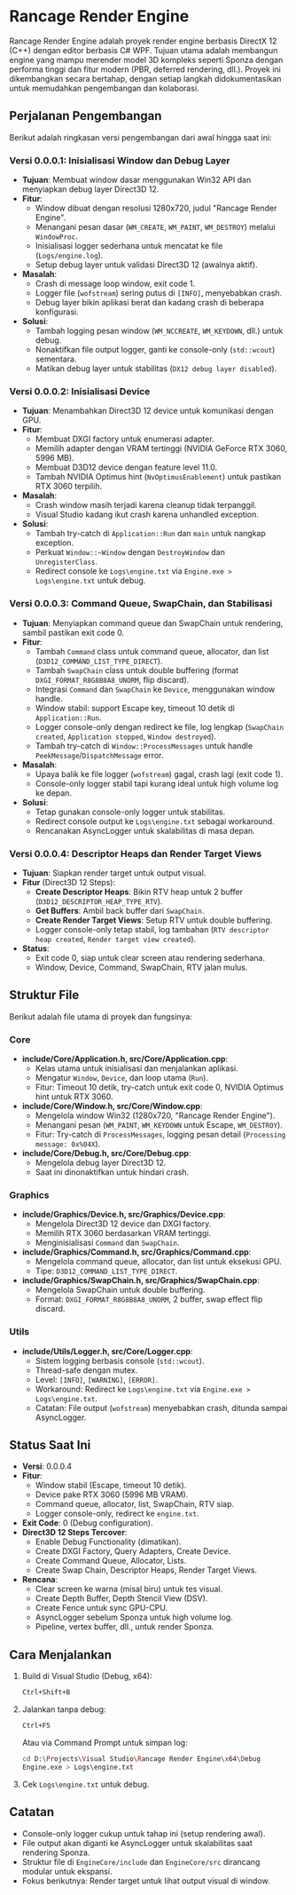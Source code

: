 # Rancage Render Engine

Rancage Render Engine adalah proyek render engine berbasis DirectX 12 (C++) dengan editor berbasis C# WPF. Tujuan utama adalah membangun engine yang mampu merender model 3D kompleks seperti Sponza dengan performa tinggi dan fitur modern (PBR, deferred rendering, dll.). Proyek ini dikembangkan secara bertahap, dengan setiap langkah didokumentasikan untuk memudahkan pengembangan dan kolaborasi.

## Perjalanan Pengembangan

Berikut adalah ringkasan versi pengembangan dari awal hingga saat ini:

### Versi 0.0.0.1: Inisialisasi Window dan Debug Layer

- **Tujuan**: Membuat window dasar menggunakan Win32 API dan menyiapkan debug layer Direct3D 12.
- **Fitur**:
  - Window dibuat dengan resolusi 1280x720, judul "Rancage Render Engine".
  - Menangani pesan dasar (`WM_CREATE`, `WM_PAINT`, `WM_DESTROY`) melalui `WindowProc`.
  - Inisialisasi logger sederhana untuk mencatat ke file (`Logs/engine.log`).
  - Setup debug layer untuk validasi Direct3D 12 (awalnya aktif).
- **Masalah**:
  - Crash di message loop window, exit code 1.
  - Logger file (`wofstream`) sering putus di `[INFO]`, menyebabkan crash.
  - Debug layer bikin aplikasi berat dan kadang crash di beberapa konfigurasi.
- **Solusi**:
  - Tambah logging pesan window (`WM_NCCREATE`, `WM_KEYDOWN`, dll.) untuk debug.
  - Nonaktifkan file output logger, ganti ke console-only (`std::wcout`) sementara.
  - Matikan debug layer untuk stabilitas (`DX12 debug layer disabled`).

### Versi 0.0.0.2: Inisialisasi Device

- **Tujuan**: Menambahkan Direct3D 12 device untuk komunikasi dengan GPU.
- **Fitur**:
  - Membuat DXGI factory untuk enumerasi adapter.
  - Memilih adapter dengan VRAM tertinggi (NVIDIA GeForce RTX 3060, 5996 MB).
  - Membuat D3D12 device dengan feature level 11.0.
  - Tambah NVIDIA Optimus hint (`NvOptimusEnablement`) untuk pastikan RTX 3060 terpilih.
- **Masalah**:
  - Crash window masih terjadi karena cleanup tidak terpanggil.
  - Visual Studio kadang ikut crash karena unhandled exception.
- **Solusi**:
  - Tambah try-catch di `Application::Run` dan `main` untuk nangkap exception.
  - Perkuat `Window::~Window` dengan `DestroyWindow` dan `UnregisterClass`.
  - Redirect console ke `Logs\engine.txt` via `Engine.exe > Logs\engine.txt` untuk debug.

### Versi 0.0.0.3: Command Queue, SwapChain, dan Stabilisasi

- **Tujuan**: Menyiapkan command queue dan SwapChain untuk rendering, sambil pastikan exit code 0.
- **Fitur**:
  - Tambah `Command` class untuk command queue, allocator, dan list (`D3D12_COMMAND_LIST_TYPE_DIRECT`).
  - Tambah `SwapChain` class untuk double buffering (format `DXGI_FORMAT_R8G8B8A8_UNORM`, flip discard).
  - Integrasi `Command` dan `SwapChain` ke `Device`, menggunakan window handle.
  - Window stabil: support Escape key, timeout 10 detik di `Application::Run`.
  - Logger console-only dengan redirect ke file, log lengkap (`SwapChain created`, `Application stopped`, `Window destroyed`).
  - Tambah try-catch di `Window::ProcessMessages` untuk handle `PeekMessage`/`DispatchMessage` error.
- **Masalah**:
  - Upaya balik ke file logger (`wofstream`) gagal, crash lagi (exit code 1).
  - Console-only logger stabil tapi kurang ideal untuk high volume log ke depan.
- **Solusi**:
  - Tetap gunakan console-only logger untuk stabilitas.
  - Redirect console output ke `Logs\engine.txt` sebagai workaround.
  - Rencanakan AsyncLogger untuk skalabilitas di masa depan.

### Versi 0.0.0.4: Descriptor Heaps dan Render Target Views

- **Tujuan**: Siapkan render target untuk output visual.
- **Fitur** (Direct3D 12 Steps):
  - **Create Descriptor Heaps**: Bikin RTV heap untuk 2 buffer (`D3D12_DESCRIPTOR_HEAP_TYPE_RTV`).
  - **Get Buffers**: Ambil back buffer dari `SwapChain`.
  - **Create Render Target Views**: Setup RTV untuk double buffering.
  - Logger console-only tetap stabil, log tambahan (`RTV descriptor heap created`, `Render target view created`).
- **Status**:
  - Exit code 0, siap untuk clear screen atau rendering sederhana.
  - Window, Device, Command, SwapChain, RTV jalan mulus.

## Struktur File

Berikut adalah file utama di proyek dan fungsinya:

### Core

- **include/Core/Application.h, src/Core/Application.cpp**:
  - Kelas utama untuk inisialisasi dan menjalankan aplikasi.
  - Mengatur `Window`, `Device`, dan loop utama (`Run`).
  - Fitur: Timeout 10 detik, try-catch untuk exit code 0, NVIDIA Optimus hint untuk RTX 3060.
- **include/Core/Window.h, src/Core/Window.cpp**:
  - Mengelola window Win32 (1280x720, "Rancage Render Engine").
  - Menangani pesan (`WM_PAINT`, `WM_KEYDOWN` untuk Escape, `WM_DESTROY`).
  - Fitur: Try-catch di `ProcessMessages`, logging pesan detail (`Processing message: 0x%04X`).
- **include/Core/Debug.h, src/Core/Debug.cpp**:
  - Mengelola debug layer Direct3D 12.
  - Saat ini dinonaktifkan untuk hindari crash.

### Graphics

- **include/Graphics/Device.h, src/Graphics/Device.cpp**:
  - Mengelola Direct3D 12 device dan DXGI factory.
  - Memilih RTX 3060 berdasarkan VRAM tertinggi.
  - Menginisialisasi `Command` dan `SwapChain`.
- **include/Graphics/Command.h, src/Graphics/Command.cpp**:
  - Mengelola command queue, allocator, dan list untuk eksekusi GPU.
  - Tipe: `D3D12_COMMAND_LIST_TYPE_DIRECT`.
- **include/Graphics/SwapChain.h, src/Graphics/SwapChain.cpp**:
  - Mengelola SwapChain untuk double buffering.
  - Format: `DXGI_FORMAT_R8G8B8A8_UNORM`, 2 buffer, swap effect flip discard.

### Utils

- **include/Utils/Logger.h, src/Core/Logger.cpp**:
  - Sistem logging berbasis console (`std::wcout`).
  - Thread-safe dengan mutex.
  - Level: `[INFO]`, `[WARNING]`, `[ERROR]`.
  - Workaround: Redirect ke `Logs\engine.txt` via `Engine.exe > Logs\engine.txt`.
  - Catatan: File output (`wofstream`) menyebabkan crash, ditunda sampai AsyncLogger.

## Status Saat Ini

- **Versi**: 0.0.0.4
- **Fitur**:
  - Window stabil (Escape, timeout 10 detik).
  - Device pake RTX 3060 (5996 MB VRAM).
  - Command queue, allocator, list, SwapChain, RTV siap.
  - Logger console-only, redirect ke `engine.txt`.
- **Exit Code**: 0 (Debug configuration).
- **Direct3D 12 Steps Tercover**:
  - Enable Debug Functionality (dimatikan).
  - Create DXGI Factory, Query Adapters, Create Device.
  - Create Command Queue, Allocator, Lists.
  - Create Swap Chain, Descriptor Heaps, Render Target Views.
- **Rencana**:
  - Clear screen ke warna (misal biru) untuk tes visual.
  - Create Depth Buffer, Depth Stencil View (DSV).
  - Create Fence untuk sync GPU-CPU.
  - AsyncLogger sebelum Sponza untuk high volume log.
  - Pipeline, vertex buffer, dll., untuk render Sponza.

## Cara Menjalankan

1. Build di Visual Studio (Debug, x64):

   ```bash
   Ctrl+Shift+B
   ```

2. Jalankan tanpa debug:

   ```bash
   Ctrl+F5
   ```

   Atau via Command Prompt untuk simpan log:

   ```bash
   cd D:\Projects\Visual Studio\Rancage Render Engine\x64\Debug
   Engine.exe > Logs\engine.txt
   ```

3. Cek `Logs\engine.txt` untuk debug.

## Catatan

- Console-only logger cukup untuk tahap ini (setup rendering awal).
- File output akan diganti ke AsyncLogger untuk skalabilitas saat rendering Sponza.
- Struktur file di `EngineCore/include` dan `EngineCore/src` dirancang modular untuk ekspansi.
- Fokus berikutnya: Render target untuk lihat output visual di window.